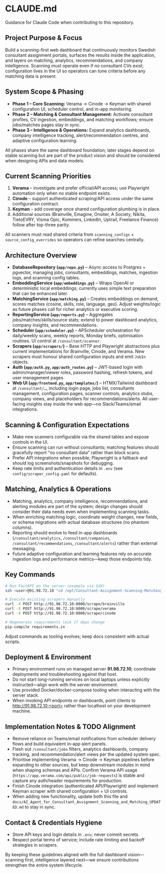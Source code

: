 # CLAUDE.md

Guidance for Claude Code when contributing to this repository.

## Project Purpose & Focus

Build a scanning-first web dashboard that continuously monitors Swedish consultant assignment portals, surfaces the results inside the application, and layers on matching, analytics, recommendations, and company intelligence. Scanning must operate even if no consultant CVs exist; configuration lives in the UI so operators can tune criteria before any matching data is present.

## System Scope & Phasing

- **Phase 1 – Core Scanning:** Verama → Cinode → Keyman with shared configuration UI, scheduler control, and in-app monitoring.
- **Phase 2 – Matching & Consultant Management:** Activate consultant profiles, CV ingestion, embeddings, and matching workflows; ensure jobs/matches pages stay in sync.
- **Phase 3 – Intelligence & Operations:** Expand analytics dashboards, company intelligence tracking, alert/recommendation centres, and adaptive configuration learning.

All phases share the same dashboard foundation; later stages depend on stable scanning but are part of the product vision and should be considered when designing APIs and data models.

## Current Scanning Priorities

1. **Verama** – investigate and prefer official/API access; use Playwright automation only when no stable endpoint exists.
2. **Cinode** – support authenticated scraping/API access under the same configuration contract.
3. **Keyman** – add coverage once shared configuration plumbing is in place.
4. Additional sources (Brainville, Emagine, Onsiter, A Society, Nikita, TietoEVRY, Visma Opic, Kommers, LinkedIn, Uptrail, Freelance Finance) follow after top-three parity.

All scanners must read shared criteria from `scanning_configs` + `source_config_overrides` so operators can refine searches centrally.

## Architecture Overview

- **DatabaseRepository (`app/repo.py`)** – Async access to Postgres + pgvector, managing jobs, consultants, embeddings, matches, ingestion logs, and scanning config tables.
- **EmbeddingService (`app/embeddings.py`)** – Wraps OpenAI or deterministic local embeddings; currently uses simple text preparation that can be enhanced later.
- **MatchingService (`app/matching.py`)** – Creates embeddings on demand, scores matches (cosine, skills, role, language, geo). Adjust weights/logic as future phases call for richer analytics or executive scoring.
- **ReportingService (`app/reports.py`)** – Aggregates jobs/matches/skills/source stats; extend to power dashboard analytics, company insights, and recommendations.
- **Scheduler (`app/scheduler.py`)** – APScheduler orchestration for daily/weekly scans, weekly reports, Monday briefs, optimisation routines. UI control at `/consultant/scanner`.
- **Scrapers (`app/scrapers/`)** – Base HTTP and Playwright abstractions plus current implementations for Brainville, Cinode, and Verama. New scrapers must honour shared configuration inputs and emit `JobIn` objects.
- **Auth (`app/auth.py`, `app/auth_routes.py`)** – JWT-based login with admin/manager/viewer roles, password hashing, refresh tokens, and user management pages.
- **Web UI (`app/frontend.py`, `app/templates/`)** – HTMX/Tailwind dashboard at `/consultant/…`, including login page, jobs list, consultants management, configuration pages, scanner controls, analytics stubs, company views, and placeholders for recommendations/alerts. All user-facing insights stay inside the web app—no Slack/Teams/email integrations.

## Scanning & Configuration Expectations

- Make new scanners configurable via the shared tables and expose controls in the UI.
- Ensure scanning can run without consultants; matching features should gracefully report "no consultant data" rather than block scans.
- Prefer API integrations when possible; Playwright is a fallback and should log screenshots/snapshots for debugging.
- Keep rate limits and authentication details in `.env` (see `config/scraper_config.yaml` for defaults).

## Matching, Analytics & Operations

- Matching, analytics, company intelligence, recommendations, and alerting modules are part of the system; design changes should consider their data needs even when implementing scanning tasks.
- When enriching matching logic, coordinate weight changes, new fields, or schema migrations with actual database structures (no phantom columns).
- Reporting should evolve to feed in-app dashboards (`/consultant/analytics`, `/consultant/companies`, `/consultant/recommendations`, `/consultant/alerts`) rather than external messaging.
- Future adaptive configuration and learning features rely on accurate ingestion logs and performance metrics—keep those endpoints tidy.

## Key Commands

```bash
# Run FastAPI on the server (example via SSH)
ssh <user>@91.98.72.10 "cd /opt/Consultant-Assignment-Scanning-Matching && uvicorn app.main:app --host 0.0.0.0 --port 8000 --reload"

# Execute existing scrapers manually
curl -X POST http://91.98.72.10:8000/scrape/brainville
curl -X POST http://91.98.72.10:8000/scrape/verama
curl -X POST http://91.98.72.10:8000/scrape/cinode

# Regenerate requirements lock if deps change
pip-compile requirements.in
```

Adjust commands as tooling evolves; keep docs consistent with actual scripts.


## Deployment & Environment

- Primary environment runs on managed server **91.98.72.10**; coordinate deployments and troubleshooting against that host.
- Do not start long-running services on local laptops unless explicitly instructed—align work with the server environment.
- Use provided Docker/docker-compose tooling when interacting with the server stack.
- When invoking API endpoints or dashboards, point clients to http://91.98.72.10:<port> rather than localhost on your development machine.
## Implementation Notes & TODO Alignment

- Remove reliance on Teams/email notifications from scheduler delivery flows and build equivalent in-app alert panels.
- Flesh out `/consultant/jobs` filters, analytics dashboards, company tracking, and recommendation/alert views per the updated system spec.
- Prioritise implementing Verama → Cinode → Keyman pipelines before expanding to other sources, but keep downstream modules in mind when shaping schemas and APIs. Confirm Verama API usage (`https://app.verama.com/api/public/job-requests`) is stable and capture any auth/header requirements for production.
- Finish Cinode integration (authenticated API/Playwright) and implement Keyman scraper with shared configuration + UI controls.
- When adding new functionality, update both this file and `docs/AI_Agent_for_Consultant_Assignment_Scanning_and_Matching_UPDATED.md` to stay in sync.

## Contact & Credentials Hygiene

- Store API keys and login details in `.env`; never commit secrets.
- Respect portal terms of service; include rate limiting and backoff strategies in scrapers.

By keeping these guidelines aligned with the full dashboard vision—scanning first, intelligence layered next—we ensure contributions strengthen the entire system lifecycle.